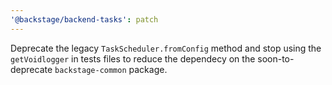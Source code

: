 ```yaml
---
'@backstage/backend-tasks': patch
---
```


Deprecate the legacy `TaskScheduler.fromConfig` method and stop using the `getVoidlogger` in tests files to reduce the dependecy on the soon-to-deprecate `backstage-common` package.
